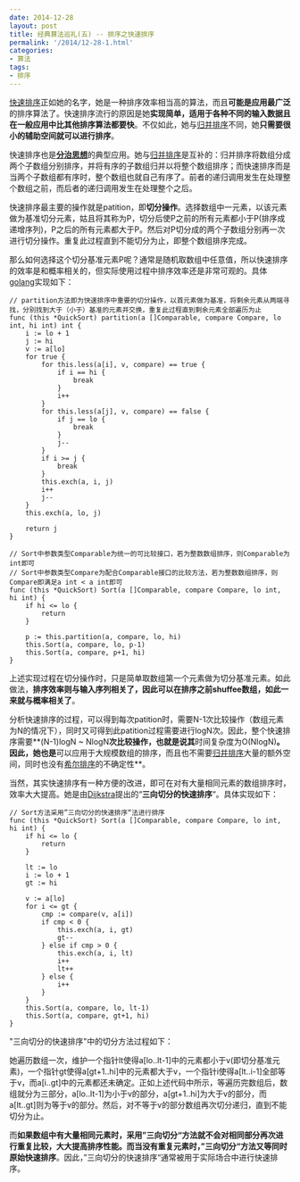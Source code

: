 ```yaml
---
date: 2014-12-28
layout: post
title: 经典算法巡礼(五) -- 排序之快速排序
permalink: '/2014/12-28-1.html'
categories:
- 算法
tags:
- 排序
---
```


[快速排序](http://zh.wikipedia.org/wiki/%E5%BF%AB%E9%80%9F%E6%8E%92%E5%BA%8F)正如她的名字，她是一种排序效率相当高的算法，而且**可能是应用最广泛**的排序算法了。快速排序流行的原因是她**实现简单，适用于各种不同的输入数据且在一般应用中比其他排序算法都要快**。不仅如此，她与[归并排序](http://codingforever.cn/2014/12-28-0.html)不同，她**只需要很小的辅助空间就可以进行排序**。

快速排序也是[**分治思想**](http://en.wikipedia.org/wiki/Divide_and_conquer_algorithms)的典型应用。她与[归并排序](http://codingforever.cn/2014/12-28-0.html)是互补的：归并排序将数组分成两个子数组分别排序，并将有序的子数组归并以将整个数组排序；而快速排序而是当两个子数组都有序时，整个数组也就自己有序了。前者的递归调用发生在处理整个数组之前，而后者的递归调用发生在处理整个之后。

快速排序最主要的操作就是patition，即**切分操作**。选择数组中一元素，以该元素做为基准切分元素，姑且将其称为P，切分后使P之前的所有元素都小于P(排序成递增序列)，P之后的所有元素都大于P。然后对P切分成的两个子数组分别再一次进行切分操作。重复此过程直到不能切分为止，即整个数组排序完成。

那么如何选择这个切分基准元素P呢？通常是随机取数组中任意值，所以快速排序的效率是和概率相关的，但实际使用过程中排序效率还是非常可观的。具体[golang](https://golang.org/)实现如下： 

	// partition方法即为快速排序中重要的切分操作，以首元素做为基准，将剩余元素从两端寻找，分别找到大于（小于）基准的元素并交换，重复此过程直到剩余元素全部遍历为止
	func (this *QuickSort) partition(a []Comparable, compare Compare, lo int, hi int) int {
		i := lo + 1
		j := hi
		v := a[lo]
		for true {
			for this.less(a[i], v, compare) == true {
				if i == hi {
					break
				}
				i++
			}
			for this.less(a[j], v, compare) == false {
				if j == lo {
					break
				}
				j--
			}
			if i >= j {
				break
			}
			this.exch(a, i, j)
			i++
			j--
		}
		this.exch(a, lo, j)

		return j
	}

	// Sort中参数类型Comparable为统一的可比较接口，若为整数数组排序，则Comparable为int即可
	// Sort中参数类型Compare为配合Comparable接口的比较方法，若为整数数组排序，则Compare即满足a int < a int即可
	func (this *QuickSort) Sort(a []Comparable, compare Compare, lo int, hi int) {
		if hi <= lo {
			return
		}

		p := this.partition(a, compare, lo, hi)
		this.Sort(a, compare, lo, p-1)
		this.Sort(a, compare, p+1, hi)
	}

上述实现过程在切分操作时，只是简单取数组第一个元素做为切分基准元素。如此做法，**排序效率则与输入序列相关了，因此可以在排序之前shuffee数组，如此一来就与概率相关了**。

分析快速排序的过程，可以得到每次patition时，需要N-1次比较操作（数组元素为N的情况下），同时又可得到此patition过程需要进行logN次。因此，整个快速排序需要**(N-1)logN ~ NlogN**次比较操作，也就是说其**时间复杂度为O(NlogN)**。因此，她也是**可以应用于大规模数组的排序，而且也不需要[归并排序](http://codingforever.cn/2014/12-28-0.html)大量的额外空间，同时也没有[希尔排序](http://codingforever.cn/2014/12-27-3.html)的不确定性**。

当然，其实快速排序有一种方便的改进，即可在对有大量相同元素的数组排序时，效率大大提高。她是由[Dijkstra](http://en.wikipedia.org/wiki/Edsger_W._Dijkstra)提出的“**三向切分的快速排序**“。具体实现如下：

	// Sort方法采用”三向切分的快速排序“法进行排序
	func (this *QuickSort) Sort(a []Comparable, compare Compare, lo int, hi int) {
		if hi <= lo {
			return
		}

		lt := lo
		i := lo + 1
		gt := hi

		v := a[lo]
		for i <= gt {
			cmp := compare(v, a[i])
			if cmp < 0 {
				this.exch(a, i, gt)
				gt--
			} else if cmp > 0 {
				this.exch(a, i, lt)
				i++
				lt++
			} else {
				i++
			}
		}
		this.Sort(a, compare, lo, lt-1)
		this.Sort(a, compare, gt+1, hi)
	}

"三向切分的快速排序"中的切分方法过程如下：  

她遍历数组一次，维护一个指针lt使得a[lo..lt-1]中的元素都小于v(即切分基准元素)，一个指针gt使得a[gt+1..hi]中的元素都大于v，一个指针i使得a[lt..i-1]全部等于v，而a[i..gt]中的元素都还未确定。正如上述代码中所示，等遍历完数组后，数组就分为三部分，a[lo..lt-1]为小于v的部分，a[gt+1..hi]为大于v的部分，而a[lt..gt]则为等于v的部分。然后，对不等于v的部分数组再次切分递归，直到不能切分为止。  

而**如果数组中有大量相同元素时，采用”三向切分“方法就不会对相同部分再次进行重复比较，大大提高排序性能。而当没有重复元素时，”三向切分“方法又等同时原始快速排序**。因此，”三向切分的快速排序“通常被用于实际场合中进行快速排序。






